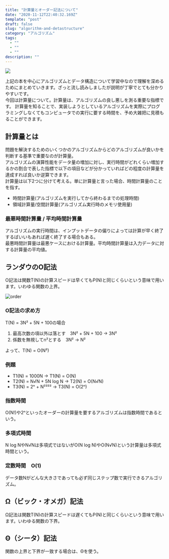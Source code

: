 ```yaml
---
title: "計算量とオーダー記法について"
date: "2020-11-12T22:40:32.169Z"
template: "post"
draft: false
slug: "algorithm-and-detastructure"
category: "アルゴリズム"
tags:
  - ""
  - ""
  - ""
description: ""
---
```


<a href="https://www.amazon.co.jp/dp/4065128447/ref=as_li_ss_il?coliid=I3OGOYY4EIZG6M&colid=KYELU2JITLP4&psc=1&ref_=lv_ov_lig_dp_it&linkCode=li3&tag=10010d-22&linkId=0e20fbc29da869a65b4f6a92727566c4&language=ja_JP" target="_blank"><img border="0" src="//ws-fe.amazon-adsystem.com/widgets/q?_encoding=UTF8&ASIN=4065128447&Format=_SL250_&ID=AsinImage&MarketPlace=JP&ServiceVersion=20070822&WS=1&tag=10010d-22&language=ja_JP" ></a><img src="https://ir-jp.amazon-adsystem.com/e/ir?t=10010d-22&language=ja_JP&l=li3&o=9&a=4065128447" width="1" height="1" border="0" alt="" style="border:none !important; margin:0px !important;" />

上記の本を中心にアルゴリズムとデータ構造について学習中なので理解を深めるためにまとめていきます。ざっと流し読みしましたが説明が丁寧でとても分かりやすいです。<br>
今回は計算量について。計算量は、アルゴリズムの良し悪しを測る重要な指標です。
計算量を知ることで、実装しようとしているアルゴリズムを実際にプログラミングしなくてもコンピュータでの実行に要する時間を、予め大雑把に見積もることができます。

## 計算量とは
問題を解決するためのいくつかのアルゴリズムからどのアルゴリズムが良いかを判断する基準で重要なのが計算量。<br>
アルゴリズムの演算性能をデータ量の増加に対し、実行時間がどれくらい増加するかの割合で表した指標で以下の項目などが分かっていればどの程度の計算量を達成すれば良いか逆算できます。<br>
計算量は以下2つに分けて考える。単に計算量と言った場合、時間計算量のことを指す。

- 時間計算量(アルゴリズムを実行してから終わるまでの処理時間)
- 領域計算量/空間計算量(アルゴリズム実行時のメモリ使用量)

  
### 最悪時間計算量 / 平均時間計算量
アルゴリズムの実行時間は、インプットデータの偏りによっては計算が早く終了するばいいもあれば遅く終了する場合もある。<br>
最悪時間計算量は最悪ケースにおける計算量。平均時間計算量は入力データに対する計算量の平均値。

## ランダウのO記法
O記法は関数T(N)の計算スピードは早くてもP(N)と同じくらいという意味で用います。いわゆる関数の上界。

![order](/media/order.png)

### O記法の求め方
T(N) = 3N² + 5N + 100の場合
1. 最高次数の項以外は落とす　3N² + 5N + 100 -> 3N²
1. 係数を無視してn²とする　3N² -> N²

よって、T(N) = O(N²)
### 例題
- T1(N) = 1000N -> T1(N) = O(N)
- T2(N) = N√N + 5N log N -> T2(N) = O(N√N)
- T3(N) = 2ⁿ + N²²²² -> T3(N) = O(2ⁿ)

### 指数時間
  O(N!)や2ⁿといったオーダーの計算量を要するアルゴリズムは指数時間であるという。
### 多項式時間
  N log NやN√Nは多項式ではないがO(N log N)やO(N√N)という計算量は多項式時間という。
### 定数時間　O(1)
データ数Nがどんな大きさであっても必ず同じステップ数で実行できるアルゴリズム。

## Ω（ビック・オメガ）記法
Ω記法は関数T(N)の計算スピードは遅くてもP(N)と同じくらいという意味で用います。いわゆる関数の下界。

## Θ（シータ）記法
関数の上界と下界が一致する場合は、Θを使う。
